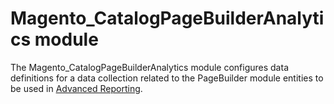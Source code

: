 # Magento_CatalogPageBuilderAnalytics module

The Magento_CatalogPageBuilderAnalytics module configures data definitions for a data collection related to the PageBuilder module entities to be used in [Advanced Reporting](http://devdocs.magento.com/guides/v2.2/advanced-reporting/modules.html). 
